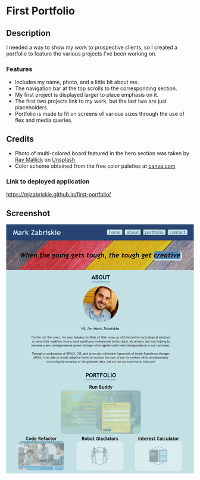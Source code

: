 # First Portfolio

## Description

I needed a way to show my work to prospective clients, so I created a portfolio to feature the various projects I've been working on.

### Features
* Includes my name, photo, and a little bit about me.
* The navigation bar at the top scrolls to the corresponding section.
* My first project is displayed larger to place emphasis on it.
* The first two projects link to my work, but the last two are just placeholders.
* Portfolio is made to fit on screens of various sizes through the use of flex and media queries.

## Credits
* Photo of multi-colored board featured in the hero section was taken by <a href="https://unsplash.com/@rmallick6806?utm_source=unsplash&utm_medium=referral&utm_content=creditCopyText">Ray Mallick</a> on <a href="https://unsplash.com/s/photos/background?utm_source=unsplash&utm_medium=referral&utm_content=creditCopyText">Unsplash</a>
* Color scheme obtained from the free color palettes at <a href = "https://www.canva.com/colors/color-palettes/window-tide/">canva.com</a>



### Link to deployed application
https://mjzabriskie.github.io/first-portfolio/

## Screenshot
![Screenshot of portfolio website](/assets/images/zabriskie-portfolio-screenshot.PNG)